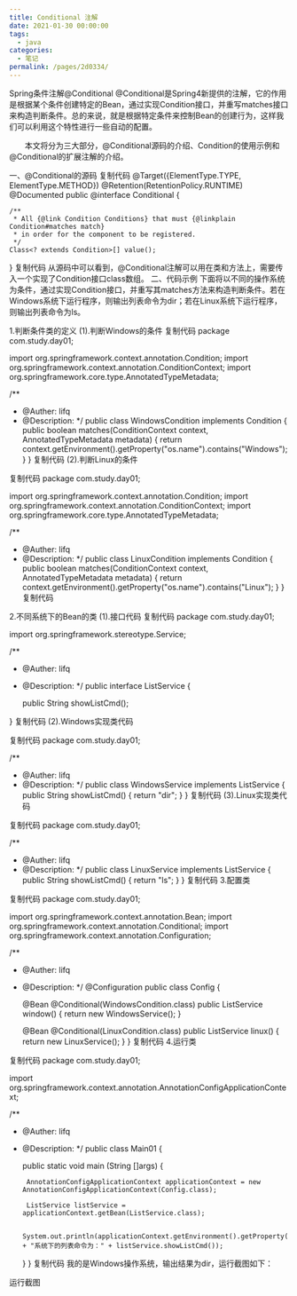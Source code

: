 ```yaml
---
title: Conditional 注解
date: 2021-01-30 00:00:00
tags: 
  - java
categories: 
  - 笔记
permalink: /pages/2d0334/
---
```


Spring条件注解@Conditional
@Conditional是Spring4新提供的注解，它的作用是根据某个条件创建特定的Bean，通过实现Condition接口，并重写matches接口来构造判断条件。总的来说，就是根据特定条件来控制Bean的创建行为，这样我们可以利用这个特性进行一些自动的配置。

　　本文将分为三大部分，@Conditional源码的介绍、Condition的使用示例和@Conditional的扩展注解的介绍。
 

一、@Conditional的源码
复制代码
@Target({ElementType.TYPE, ElementType.METHOD})
@Retention(RetentionPolicy.RUNTIME)
@Documented
public @interface Conditional {

    /**
     * All {@link Condition Conditions} that must {@linkplain Condition#matches match}
     * in order for the component to be registered.
     */
    Class<? extends Condition>[] value();

}
复制代码
从源码中可以看到，@Conditional注解可以用在类和方法上，需要传入一个实现了Condition接口class数组。
二、代码示例
下面将以不同的操作系统为条件，通过实现Condition接口，并重写其matches方法来构造判断条件。若在Windows系统下运行程序，则输出列表命令为dir；若在Linux系统下运行程序，则输出列表命令为ls。

1.判断条件类的定义
(1).判断Windows的条件
复制代码
package com.study.day01;

import org.springframework.context.annotation.Condition;
import org.springframework.context.annotation.ConditionContext;
import org.springframework.core.type.AnnotatedTypeMetadata;

/**
 * @Auther: lifq
 * @Description:
 */
public class WindowsCondition implements Condition {
    public boolean matches(ConditionContext context, AnnotatedTypeMetadata metadata) {
        return context.getEnvironment().getProperty("os.name").contains("Windows");
    }
}
复制代码
 (2).判断Linux的条件

复制代码
package com.study.day01;

import org.springframework.context.annotation.Condition;
import org.springframework.context.annotation.ConditionContext;
import org.springframework.core.type.AnnotatedTypeMetadata;

/**
 * @Auther: lifq
 * @Description:
 */
public class LinuxCondition implements Condition {
    public boolean matches(ConditionContext context, AnnotatedTypeMetadata metadata) {
        return context.getEnvironment().getProperty("os.name").contains("Linux");
    }
}
复制代码
 

2.不同系统下的Bean的类
(1).接口代码
复制代码
package com.study.day01;

import org.springframework.stereotype.Service;

/**
 * @Auther: lifq
 * @Description:
 */
public interface ListService {

    public String showListCmd();

}
复制代码
  (2).Windows实现类代码

复制代码
package com.study.day01;

/**
 * @Auther: lifq
 * @Description:
 */
public class WindowsService implements ListService {
    public String showListCmd() {
        return "dir";
    }
}
复制代码
 (3).Linux实现类代码

复制代码
package com.study.day01;

/**
 * @Auther: lifq
 * @Description:
 */
public class LinuxService implements ListService {
    public String showListCmd() {
        return "ls";
    }
}
复制代码
  3.配置类

复制代码
package com.study.day01;

import org.springframework.context.annotation.Bean;
import org.springframework.context.annotation.Conditional;
import org.springframework.context.annotation.Configuration;

/**
 * @Auther: lifq
 * @Description:
 */
@Configuration
public class Config {

    @Bean
    @Conditional(WindowsCondition.class)
    public ListService window() {
        return new WindowsService();
    }

    @Bean
    @Conditional(LinuxCondition.class)
    public ListService linux() {
        return new LinuxService();
    }
}
复制代码
  4.运行类

复制代码
package com.study.day01;

import org.springframework.context.annotation.AnnotationConfigApplicationContext;

/**
 * @Auther: lifq
 * @Description:
 */
public class Main01 {

    public static void main (String []args) {

        AnnotationConfigApplicationContext applicationContext = new AnnotationConfigApplicationContext(Config.class);

        ListService listService = applicationContext.getBean(ListService.class);

        System.out.println(applicationContext.getEnvironment().getProperty("os.name") + "系统下的列表命令为：" + listService.showListCmd());
    }
}
复制代码
 我的是Windows操作系统，输出结果为dir，运行截图如下：

运行截图



